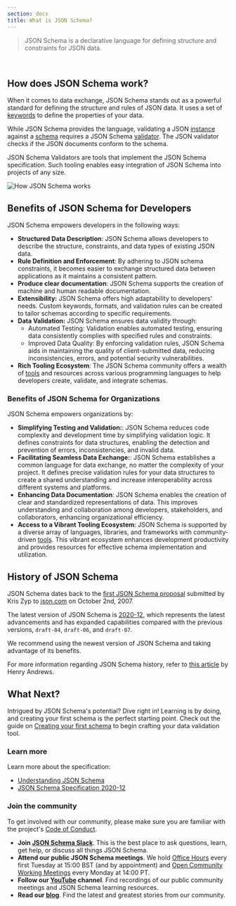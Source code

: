 ```yaml
---
section: docs
title: What is JSON Schema?
---
```

> JSON Schema is a declarative language for defining structure and constraints for JSON data.
<br/>


## How does JSON Schema work?

When it comes to data exchange, JSON Schema stands out as a powerful standard for defining the structure and rules of JSON data. It uses a set of [keywords](https://json-schema.org/learn/glossary#keyword) to define the properties of your data.

While JSON Schema provides the language, validating a JSON [instance](https://json-schema.org/learn/glossary#instance) against a [schema](https://json-schema.org/learn/glossary#schema) requires a JSON Schema [validator](https://json-schema.org/tools#validators). The JSON validator checks if the JSON documents conform to the schema.

JSON Schema Validators are tools that implement the JSON Schema specification. Such tooling enables easy integration of JSON Schema into projects of any size.

![How JSON Schema works](/img/json_schema.svg)

## Benefits of JSON Schema for Developers

JSON Schema empowers developers in the following ways:

* **Structured Data Description**: JSON Schema allows developers to describe the structure, constraints, and data types of existing JSON data.
* **Rule Definition and Enforcement**: By adhering to JSON schema constraints, it becomes easier to exchange structured data between applications as it maintains a consistent pattern.
* **Produce clear documentation**: JSON Schema supports the creation of machine and human readable documentation.
* **Extensibility:** JSON Schema offers high adaptability to developers' needs. Custom keywords, formats, and validation rules can be created to tailor schemas according to specific requirements.
* **Data Validation:** JSON Schema ensures data validity through:
   * Automated Testing: Validation enables automated testing, ensuring data consistently complies with specified rules and constraints.
   * Improved Data Quality: By enforcing validation rules, JSON Schema aids in maintaining the quality of client-submitted data, reducing inconsistencies, errors, and potential security vulnerabilities.
* **Rich Tooling Ecosystem**: The JSON Schema community offers a wealth of [tools](https://json-schema.org/tools) and resources across various programming languages to help developers create, validate, and integrate schemas.

### Benefits of JSON Schema for Organizations

JSON Schema empowers organizations by:

* **Simplifying Testing and Validation:**: JSON Schema reduces code complexity and development time by simplifying validation logic. It defines constraints for data structures, enabling the detection and prevention of errors, inconsistencies, and invalid data.
* **Facilitating Seamless Data Exchange:**: JSON Schema establishes a common language for data exchange, no matter the complexity of your project. It defines precise validation rules for your data structures to create a shared understanding and increase interoperability across different systems and platforms.
* **Enhancing Data Documentation**: JSON Schema enables the creation of clear and standardized representations of data. This improves understanding and collaboration among developers, stakeholders, and collaborators, enhancing organizational efficiency.
* **Access to a Vibrant Tooling Ecosystem**: JSON Schema is supported by a diverse array of languages, libraries, and frameworks with community-driven [tools](https://json-schema.org/tools). This vibrant ecosystem enhances development productivity and provides resources for effective schema implementation and utilization.


## History of JSON Schema 


JSON Schema dates back to the [first JSON Schema proposal](https://web.archive.org/web/20071026185150/http://json.com/json-schema-proposal/) submitted by Kris Zyp to [json.com](http://json.com) on October 2nd, 2007.

The latest version of JSON Schema is [2020-12](https://json-schema.org/latest/release-notes), which represents the latest advancements and has expanded capabilities compared with the previous versions, `draft-04`, `draft-06`, and `draft-07`.

We recommend using the newest version of JSON Schema and taking advantage of its benefits.

For more information regarding JSON Schema history, refer to [this article](https://modern-json-schema.com/what-is-modern-json-schema) by Henry Andrews.


## What Next?

Intrigued by JSON Schema's potential? Dive right in! Learning is by doing, and creating your first schema is the perfect starting point. Check out the guide on [Creating your first schema](https://json-schema.org/learn/getting-started-step-by-step) to begin crafting your data validation tool.

### Learn more

Learn more about the specification:

* [Understanding JSON Schema](../understanding-json-schema)
* [JSON Schema Specification 2020-12](https://json-schema.org/specification.html)


### Join the community

To get involved with our community, please make sure you are familiar with the project's [Code of Conduct](https://github.com/json-schema-org/.github/blob/main/CODE_OF_CONDUCT.md).

* **Join [JSON Schema Slack](https://json-schema.org/slack)**. This is the best place to ask questions, learn, get help, or discuss all things JSON Schema.
* **Attend our public JSON Schema meetings**. We hold [Office Hours](https://github.com/json-schema-org/community/discussions/34) every first Tuesday at 15:00 BST (and by appointment) and [Open Community Working Meetings](https://github.com/json-schema-org/community/discussions/35) every Monday at 14:00 PT.
* **Follow our [YouTube](https://www.youtube.com/watch?v=48S8-GwRh-g&list=PLHVhS4Tj1YZPYt6sMkvf4nW8zKvZExVA4) channel**. Find recordings of our public community meetings and JSON Schema learning resources.
* **Read our [blog](https://json-schema.org/blog)**. Find the latest and greatest stories from our community.